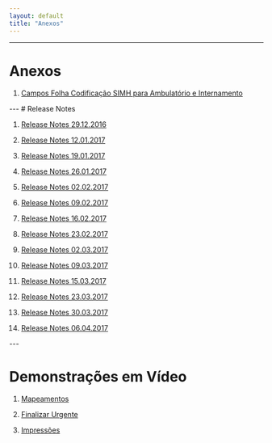 ```yaml
---
layout: default
title: "Anexos"
---
```



---

<div id="anexos"></div>

# Anexos

1. <a href="./file/30.12.2016_CAMPOS SIMH_FOLHA DE CODIFICAÇÃO_ICD10CMPCS.xlsx">Campos Folha Codificação SIMH para Ambulatório e Internamento</a>

<div id="releaseNotes"></div>
---
# Release Notes

1. <a href="./file/releaseNotes/Release Notes 29-12-2016.pdf">Release Notes 29.12.2016</a>

2. <a href="./file/releaseNotes/Release Notes 12-01-2017.pdf">Release Notes 12.01.2017</a>

3. <a href="./file/releaseNotes/Release Notes 19-01-2017.pdf">Release Notes 19.01.2017</a>

4. <a href="./file/releaseNotes/Release Notes 26-01-2017.pdf">Release Notes 26.01.2017</a>

5. <a href="./file/releaseNotes/Release Notes 02-02-2017.pdf">Release Notes 02.02.2017</a>

6. <a href="./file/releaseNotes/Release Notes 09-02-2017.pdf">Release Notes 09.02.2017</a>

7. <a href="./file/releaseNotes/Release Notes 16-02-2017.pdf">Release Notes 16.02.2017</a>

8. <a href="./file/releaseNotes/Release Notes 23-02-2017.pdf">Release Notes 23.02.2017</a>

9. <a href="./file/releaseNotes/Release Notes 02-03-2017 - H.pdf">Release Notes 02.03.2017</a>

10. <a href="./file/releaseNotes/Release Notes 09-03-2017.pdf">Release Notes 09.03.2017</a>

11. <a href="./file/releaseNotes/Release Notes 15-03-2017.pdf">Release Notes 15.03.2017</a>

12. <a href="./file/releaseNotes/Release Notes 23-03-2017.pdf">Release Notes 23.03.2017</a>

13. <a href="./file/releaseNotes/Release Notes 30-03-2017.pdf">Release Notes 30.03.2017</a>

14. <a href="./file/releaseNotes/Release Notes 06-04-2017.pdf">Release Notes 06.04.2017</a>



<div id="videos"></div>
---

# Demonstrações em Vídeo

1. <a href="./file/Mapeamentos.mp4">Mapeamentos</a>

2. <a href="./file/FinalizarUrgente.mp4">Finalizar Urgente</a>

3. <a href="./file/Impressoes.mp4">Impressões</a>

<div id="releaseNotes"></div>
